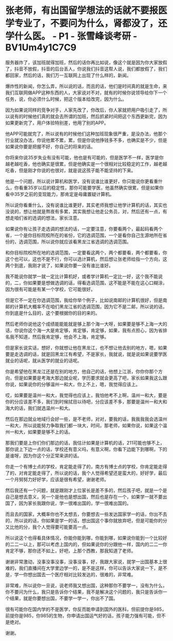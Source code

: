 # 张老师，有出国留学想法的话就不要报医学专业了，不要问为什么，肾都没了，还学什么医。 - P1 - 张雪峰谈考研 - BV1Um4y1C7C9

服务器炸了，该加班就得加班，然后的话你再比如说，像这个就是因为你大家放假了，抖音不放假，抖音的后台丢人，你说我们抖音这帮人说，我们都放假了，我们都回家，然后的话，我们万一互联网上出现了什么样的，新闻。

爆炸性的新闻，你怎么弄，所以说的话，而且的话，他们是时间真的就是生命，来我们互联网做APP这种东西的人，大家说对不对，就有的时候你说领导给你下一个任务，说，你必须什么时候，把这个版本给改完，因为什么。

因为如果说同样的竞争对手，人家先改了，你改后，你人家就把用户吸引走了，所以说有的时候他们真的就会去所谓的加班，然后抓紧时间把这个东西更新完，因为如果更新完了，用户体验特别差，他用了别的APP。

他APP可能就完了，所以说有的时候他们这种加班现象很严重，是没办法，他那个行业就没办法，你说他累不累，累，但是你说他挣钱多不多，也确实是不少，但是如果说你要是把握不好，你自己的将来的话。

你将来你说35岁失业有没有可能，他也是有可能的，但是医学不一样，医学是你越老越吃香，他也确实是很累，但是他确实是一个很相对比较稳定的工作，越老越吃香，但是刚才你说的也很对，就是说这孩子能不能坚持的下来。

他是一个问题，所以说计算机和医学，没有说谁比谁更好，你只能说你更看重什么，你看重35岁以后的稳定性，那你可能要学医，他虽然确实很累，但是如果你看中35岁之前的变现能力，那肯定是毋庸置疑计算机。

所以说你看重什么，没有说谁比谁更好，其实老师我想让他学计算机的话，其实也没说的，想让他就是熬夜有多累，其实我想让他走公务员，对，然后还有一点，有想走咱们省的选调的想法，家长注意。

如果说你有让孩子走选调的想法的话，一定要注意，你要看两个，最起码看两个省，一个是你目标院校所在的省份，它的选调范围，一个是看你自己生源地所在省份的，选调范围，所以说你就应该看黑龙江省选调的选调范围。

和你目标院校所在地的选调范围，一定要看这两个，两个都要看，两个都要看，你这个也可以，这也不是不行，你可以选计算机，然后想让张老师给指一个方向，这两个到底，我刚才说了，如果说你要一没有谁比谁好。

我不能说你就学一就一定比计算机好，或者学计算机一定比一好，这个我不能说的，二，你如果要是想做选调的话，得看选调范围，这不能是不能在这心口糊涂，因为很有可能是有某一个学校，它可能很好。

但是它不一定在你选调范围，我给你举个例子，比如说南邮的计算机很好，但是南邮的计算机大概率不在咱们黑龙江省的选调范围，因为它不是二邮，所以说的话，你到底是什么目的，这个要根据你的目的来的。

然后老师你说他这个成绩能能能就是够上那个海一大呀，如果要是够不上海一大的话，你说你这个海一大是肯定够，肯定够，肯定够，如果，我有点担心，因为省排名我不知道，然后我肯定够，他会不上海，肯定够。

但是家长说实话，想好，你就想让他在黑龙江，也不想让他去别的地方，嗯，如果要是走选调的话，就是回黑龙江有希望，不是家长，我就说，就是说如果说要学医就业的话呢，就从医学的就业的话呢。

你是希望他在黑龙江还是在别的地方，他自己的话，他想上江浙，你你你那个方向，但是如果要是考海大那边就业呢，学历要求就会更高了吧，家长如果我这么跟你说，如果说你的分够温州一和大，你上不上，嗯，我觉得应该上。

哎，如果要是温州一和大，我觉得也应该上，我怕他考不上啊，温州一和大，要是你的分应该差不多，我们到时候拭目以待吧，分应该差不多，那要是温州一和大和海大的话，我们就选温州一和大。

然后在那边就业地域行会好一些，是不老师，对对，要我的话，我我我我会选温州一和大，所以说能努力争取我们都一块大，时间，那老师，如果你说，如果这个温州一和大，如果要是够不上的话。

那我们要是上你们你们那边的话，我估计如果是计算机的话，211可能也够不上，那你说上下边一点的话，学校还有意义吗，有意义啊，你看下边能下到哪啊，下的是谁呀，因为你这个分正常来讲的话。

你走一个有博士点的学校，肯定能走得了的，南方有博士点的学校，你肯定能走得了的，对肯定能走得了，所以说的话，我个人觉得希望还是蛮大的，好好学，最后一个月努努力好好学，应该是很有希望，谢谢老师。

然后我还有一个问题，就是跟刚才上位家长是差不多的，然后孩子吧，就是一个是自己是想去意义，另一个是他也是想出国，然后也是存在一个，如果学一就不要出国了，因为家长我跟你说，学一很难出国的，学一很难出国的。

而且去的国家，大概率你也不太想去，你要想去一些发达国家学一的话，你出不去的，所以说的话，你如果是学一的话，想出国这个事你就放弃吧，但是可能你的分又比他的分，我个人觉得要可能要高一点。

所以说这个也得看具体情况，你能你能到哪，你能到哪，如果说你能到一个比较好的二二一以上，那可以考虑上国内的，但如果说你的分跟他一样，国内的二二一你肯定不够，那你还不如上，好吧，上那个西教，那我知道了老师。

谢谢非常激动，没事没事没事，没事没事，好，我跟大家说，就学一出国基本上很难的，我们直播间在大学里边学一的，是不是这样，你可以告诉大家说一下，是不是，学一你想出国去一个医疗相对比较发达的，很难的，非常难。

非常难，所以说你一旦说，说老师我又想出国，这种那你不要学一，没有为什么，你不要问为什么，我只是告诉你个结果，我不是解决这个问题的，我只是告诉你一个结果，就是你要想出国，不要学一学一，你出不了国。

很有可能你在国内学的不是医学，你反而能申请到国外的医科，但前提你是985，前提你是985，你985的生物，你申请出国运气好的话，孩子能力强有可能，但不是绝对。

谢谢。